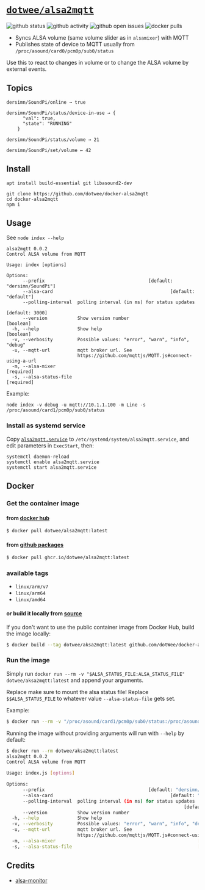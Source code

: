 # [`dotwee/alsa2mqtt`](https://github.com/dotWee/docker-alsa2mqtt)

![github status](https://img.shields.io/github/workflow/status/dotwee/docker-alsa2mqtt/Build%20&%20push%20docker%20image?logo=GitHub)
![github activity](https://img.shields.io/github/last-commit/dotwee/docker-alsa2mqtt?logo=github)
![github open issues](https://badgen.net/github/open-issues/dotwee/docker-alsa2mqtt?icon=github)
![docker pulls](https://badgen.net/docker/pulls/dotwee/alsa2mqtt?icon=docker&label=pulls)

- Syncs ALSA volume (same volume slider as in `alsamixer`) with MQTT
- Publishes state of device to MQTT usually from `/proc/asound/card0/pcm0p/sub0/status`

Use this to react to changes in volume or to change the ALSA volume by external events.

## Topics

```
dersimn/SoundPi/online → true

dersimn/SoundPi/status/device-in-use → {
      "val": true,
      "state": "RUNNING"
    }

dersimn/SoundPi/status/volume → 21

dersimn/SoundPi/set/volume ← 42
```

## Install

    apt install build-essential git libasound2-dev

    git clone https://github.com/dotwee/docker-alsa2mqtt
    cd docker-alsa2mqtt
    npm i


## Usage

See `node index --help`

```
alsa2mqtt 0.0.2
Control ALSA volume from MQTT

Usage: index [options]

Options:
      --prefix                                      [default: "dersimn/SoundPi"]
      --alsa-card                                           [default: "default"]
      --polling-interval  polling interval (in ms) for status updates
                                                                 [default: 3000]
      --version           Show version number                          [boolean]
  -h, --help              Show help                                    [boolean]
  -v, --verbosity         Possible values: "error", "warn", "info", "debug"
  -u, --mqtt-url          mqtt broker url. See
                          https://github.com/mqttjs/MQTT.js#connect-using-a-url
  -m, --alsa-mixer                                                    [required]
  -s, --alsa-status-file                                              [required]
```

Example:

    node index -v debug -u mqtt://10.1.1.100 -m Line -s /proc/asound/card1/pcm0p/sub0/status


### Install as systemd service

Copy [`alsa2mqtt.service`](rootfs/etc/systemd/system/alsa2mqtt.service) to `/etc/systemd/system/alsa2mqtt.service`, and edit parameters in `ExecStart`, then:

    systemctl daemon-reload
    systemctl enable alsa2mqtt.service 
    systemctl start alsa2mqtt.service

## Docker

### Get the container image

#### from [**docker hub**](https://hub.docker.com/r/dotwee/alsa2mqtt)

```bash
$ docker pull dotwee/alsa2mqtt:latest
```

#### from [**github packages**](https://github.com/dotWee/docker-alsa2mqtt/pkgs/container/alsa2mqtt)

```bash
$ docker pull ghcr.io/dotwee/alsa2mqtt:latest
```

### available tags

- `linux/arm/v7`
- `linux/arm64`
- `linux/amd64`

#### or build it locally from [source](https://github.com/dotWee/docker-alsa2mqtt)

If you don't want to use the public container image from Docker Hub, build the image locally:

```bash
$ docker build --tag dotwee/aksa2mqtt:latest github.com/dotWee/docker-alsa2mqtt
```

### Run the image

Simply run `docker run --rm -v "$ALSA_STATUS_FILE:ALSA_STATUS_FILE" dotwee/aksa2mqtt:latest` and append your arguments.

Replace make sure to mount the alsa status file! Replace `$$ALSA_STATUS_FILE` to whatever value `--alsa-status-file` gets set.

Example:

```bash
$ docker run --rm -v "/proc/asound/card1/pcm0p/sub0/status:/proc/asound/card1/pcm0p/sub0/status" dotwee/aksa2mqtt:latest -v debug -u mqtt://10.1.1.100 -m Line --alsa-status-file /proc/asound/card1/pcm0p/sub0/status
```

Running the image without providing arguments will run with `--help` by default:

```bash
$ docker run --rm dotwee/aksa2mqtt:latest                                                 
alsa2mqtt 0.0.2
Control ALSA volume from MQTT

Usage: index.js [options]

Options:
      --prefix                                      [default: "dersimn/SoundPi"]
      --alsa-card                                           [default: "default"]
      --polling-interval  polling interval (in ms) for status updates
                                                                 [default: 3000]
      --version           Show version number                          [boolean]
  -h, --help              Show help                                    [boolean]
  -v, --verbosity         Possible values: "error", "warn", "info", "debug"
  -u, --mqtt-url          mqtt broker url. See
                          https://github.com/mqttjs/MQTT.js#connect-using-a-url
  -m, --alsa-mixer                                                    [required]
  -s, --alsa-status-file                                              [required]
```

## Credits

- [alsa-monitor](https://github.com/mlaurijsse/alsa-monitor-node)
